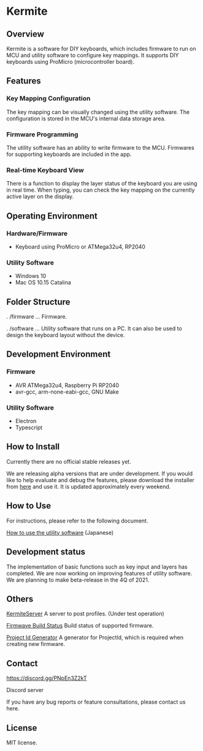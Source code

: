 # Kermite

## Overview

Kermite is a software for DIY keyboards, which includes firmware to run on MCU and utility software to configure key mappings. It supports DIY keyboards using ProMicro (microcontroller board).

## Features
### Key Mapping Configuration

The key mapping can be visually changed using the utility software. The configuration is stored in the MCU's internal data storage area.

### Firmware Programming

The utility software has an ability to write firmware to the MCU.  Firmwares for supporting keyboards are included in the app.
### Real-time Keyboard View

There is a function to display the layer status of the keyboard you are using in real time. When typing, you can check the key mapping on the currently active layer on the display.
## Operating Environment

### Hardware/Firmware
- Keyboard using ProMicro or ATMega32u4, RP2040
### Utility Software
- Windows 10
- Mac OS 10.15 Catalina
## Folder Structure

. /firmware ... Firmware.

. /software ... Utility software that runs on a PC. It can also be used to design the keyboard layout without the device.

## Development Environment

### Firmware
- AVR ATMega32u4, Raspberry Pi RP2040
- avr-gcc, arm-none-eabi-gcc, GNU Make

### Utility Software
- Electron
- Typescript

## How to Install

Currently there are no official stable releases yet.

We are releasing alpha versions that are under development. If you would like to help evaluate and debug the features, please download the installer from [here](https://github.com/kermite-org/Kermite/releases) and use it. It is updated approximately every weekend.

## How to Use
For instructions, please refer to the following document. 

[How to use the utility software](./document/usage/tutorial.md) (Japanese)

## Development status
The implementation of basic functions such as key input and layers has completed. We are now working on improving features of utility software.
We are planning to make beta-release in the 4Q of 2021.
## Others
[KermiteServer](https://dev.server.kermite.org/) A server to post profiles. (Under test operation)

[Firmwave Build Status](https://app.kermite.org/firmware-stats/) Build status of supported firmware.

[Project Id Generator](https://app.kermite.org/krs/generator/) A generator for ProjectId, which is required when creating new firmware.

## Contact
https://discord.gg/PNpEn3Z2kT

Discord server

If you have any bug reports or feature consultations, please contact us here.
## License
MIT license.

